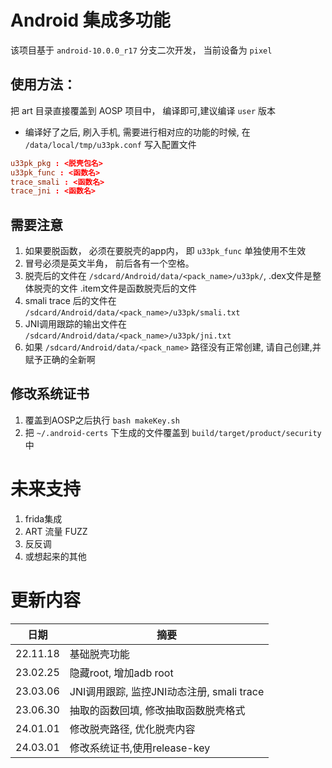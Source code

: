 # Android 集成多功能

该项目基于 `android-10.0.0_r17` 分支二次开发， 当前设备为 `pixel`

## 使用方法：
把 art 目录直接覆盖到 AOSP 项目中， 编译即可,建议编译 `user` 版本

* 编译好了之后, 刷入手机, 需要进行相对应的功能的时候, 在 `/data/local/tmp/u33pk.conf` 写入配置文件

```conf
u33pk_pkg : <脱壳包名>
u33pk_func : <函数名>
trace_smali : <函数名>
trace_jni : <函数名>
```
## 需要注意
1. 如果要脱函数， 必须在要脱壳的app内， 即 `u33pk_func` 单独使用不生效
2. 冒号必须是英文半角， 前后各有一个空格。
3. 脱壳后的文件在 `/sdcard/Android/data/<pack_name>/u33pk/`, .dex文件是整体脱壳的文件 .item文件是函数脱壳后的文件
4. smali trace 后的文件在 `/sdcard/Android/data/<pack_name>/u33pk/smali.txt`
5. JNI调用跟踪的输出文件在 `/sdcard/Android/data/<pack_name>/u33pk/jni.txt`
6. 如果 `/sdcard/Android/data/<pack_name>` 路径没有正常创建, 请自己创建,并赋予正确的全新啊

## 修改系统证书
1. 覆盖到AOSP之后执行 `bash makeKey.sh`
2. 把 `~/.android-certs` 下生成的文件覆盖到 `build/target/product/security` 中


# 未来支持
1. frida集成
2. ART 流量 FUZZ
3. 反反调
4. 或想起来的其他

# 更新内容

|日期|摘要|
----|----|
|22.11.18| 基础脱壳功能 |
|23.02.25| 隐藏root, 增加adb root|
|23.03.06| JNI调用跟踪, 监控JNI动态注册, smali trace |
|23.06.30| 抽取的函数回填, 修改抽取函数脱壳格式 |
|24.01.01| 修改脱壳路径, 优化脱壳内容 |
|24.03.01| 修改系统证书,使用release-key |